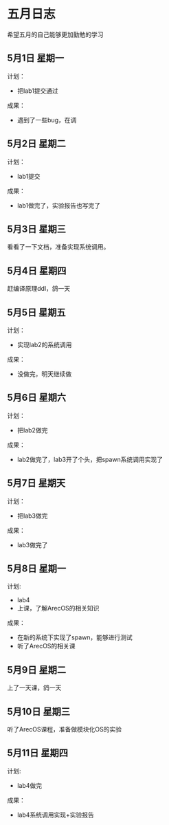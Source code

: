 # 五月日志
希望五月的自己能够更加勤勉的学习

## 5月1日 星期一
计划：
+ 把lab1提交通过

成果：
+ 遇到了一些bug，在调

## 5月2日 星期二
计划：
+ lab1提交

成果：
+ lab1做完了，实验报告也写完了

## 5月3日 星期三
看看了一下文档，准备实现系统调用。

## 5月4日 星期四
赶编译原理ddl，鸽一天

## 5月5日 星期五
计划：
+ 实现lab2的系统调用

成果：
+ 没做完，明天继续做

## 5月6日 星期六
计划：
+ 把lab2做完

成果：
+ lab2做完了，lab3开了个头，把spawn系统调用实现了

## 5月7日 星期天
计划：
+ 把lab3做完

成果：
+ lab3做完了

## 5月8日 星期一
计划:
+ lab4
+ 上课，了解ArecOS的相关知识

成果：
+ 在新的系统下实现了spawn，能够进行测试
+ 听了ArecOS的相关课

## 5月9日 星期二
上了一天课，鸽一天

## 5月10日 星期三
听了ArecOS课程，准备做模块化OS的实验

## 5月11日 星期四
计划:
+ lab4做完

成果：
+ lab4系统调用实现+实验报告

